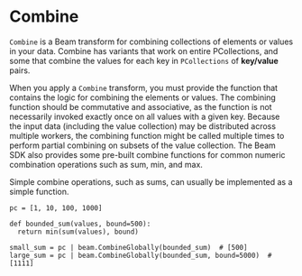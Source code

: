 <!--
Licensed under the Apache License, Version 2.0 (the "License");
you may not use this file except in compliance with the License.
You may obtain a copy of the License at

http://www.apache.org/licenses/LICENSE-2.0

Unless required by applicable law or agreed to in writing, software
distributed under the License is distributed on an "AS IS" BASIS,
WITHOUT WARRANTIES OR CONDITIONS OF ANY KIND, either express or implied.
See the License for the specific language governing permissions and
limitations under the License.
-->

# Combine

`Combine` is a Beam transform for combining collections of elements or values in your data. Combine has variants that work on entire PCollections, and some that combine the values for each key in `PCollections` of **key/value** pairs.

When you apply a `Combine` transform, you must provide the function that contains the logic for combining the elements or values. The combining function should be commutative and associative, as the function is not necessarily invoked exactly once on all values with a given key. Because the input data (including the value collection) may be distributed across multiple workers, the combining function might be called multiple times to perform partial combining on subsets of the value collection. The Beam SDK also provides some pre-built combine functions for common numeric combination operations such as sum, min, and max.

Simple combine operations, such as sums, can usually be implemented as a simple function.

```
pc = [1, 10, 100, 1000]

def bounded_sum(values, bound=500):
  return min(sum(values), bound)

small_sum = pc | beam.CombineGlobally(bounded_sum)  # [500]
large_sum = pc | beam.CombineGlobally(bounded_sum, bound=5000)  # [1111]
```